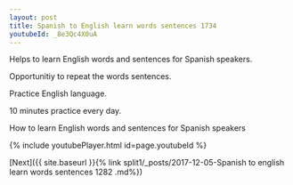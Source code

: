 ```yaml
---
layout: post
title: Spanish to English learn words sentences 1734 
youtubeId: _8e3Qc4X0uA
---
```

 
 
Helps to learn English words and sentences for Spanish speakers.

Opportunitiy to repeat the words sentences. 

Practice English language. 
 
10 minutes practice every day. 
 
How to learn English words and sentences for Spanish speakers 
 
{% include youtubePlayer.html id=page.youtubeId %}
 
 
[Next]({{ site.baseurl }}{% link  split1/_posts/2017-12-05-Spanish to english learn words sentences 1282 .md%})
 
